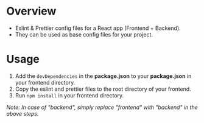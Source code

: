 # Overview #
- Eslint & Prettier config files for a React app (Frontend + Backend).
- They can be used as base config files for your project.

# Usage #
1. Add the `devDependencies` in the **package.json** to your **package.json** in your frontend directory.
2. Copy the eslint and prettier files to the root directory of your frontend.
4. Run `npm install` in your frontend directory.

_Note: In case of "backend", simply replace "frontend" with "backend" in the above steps._